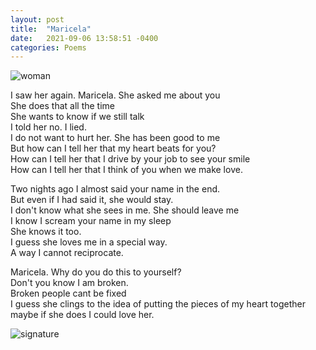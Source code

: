 ```yaml
---
layout: post
title:  "Maricela"
date:   2021-09-06 13:58:51 -0400
categories: Poems
---
```


![woman](https://media.gettyimages.com/videos/sad-woman-looking-through-window-video-id876041768?s=640x640)<br>

I saw her again. Maricela. She asked me about you <br>
She does that all the time <br>
She wants to know if we still talk <br>
I told her no. I lied. <br>
I do not want to hurt her. She has been good to me <br>
But how can I tell her that my heart beats for you? <br>
How can I tell her that I drive by your job to see your smile <br>
How can I tell her that I think of you when we make love. <br>

Two nights ago I almost said your name in the end. <br>
But even if I had said it, she would stay. <br> 
I don't know what she sees in me. She should leave me <br>
I know I scream your name in my sleep <br>
She knows it too. <br>
I guess she loves me in a special way. <br>
A way I cannot reciprocate. <br>

Maricela. Why do you do this to yourself? <br>
Don't you know I am broken. <br>
Broken people cant be fixed <br>
I guess she clings to the idea of putting the pieces of my heart together <br>
maybe if she does I could love her. <br>

![signature](https://robertalberto.com/ttdlmr.png)
